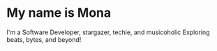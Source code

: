 <h1>My name is Mona</h1>
<p>I'm a Software Developer, stargazer, techie, and musicoholic Exploring beats, bytes, and beyond!</p>
